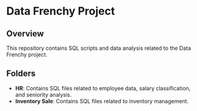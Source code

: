 # Data Frenchy Project

## Overview
This repository contains SQL scripts and data analysis related to the Data Frenchy project.

## Folders
- **HR**: Contains SQL files related to employee data, salary classification, and seniority analysis.
- **Inventory Sale**: Contains SQL files related to inventory management.
